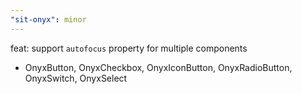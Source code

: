 ```yaml
---
"sit-onyx": minor
---
```


feat: support `autofocus` property for multiple components

- OnyxButton, OnyxCheckbox, OnyxIconButton, OnyxRadioButton, OnyxSwitch, OnyxSelect
